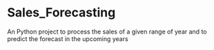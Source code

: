 # Sales_Forecasting
An Python project to process the sales of a given range of year and to predict the forecast in the upcoming years
